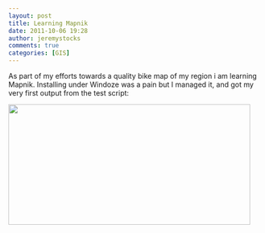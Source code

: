 ```yaml
---
layout: post
title: Learning Mapnik
date: 2011-10-06 19:28
author: jeremystocks
comments: true
categories: [GIS]
---
```

As part of my efforts towards a quality bike map of my region i am learning Mapnik. Installing under Windoze was a pain but I managed it, and got my very first output from the test script:

<a href="http://jeremystocks.files.wordpress.com/2011/10/world.png"><img src="http://jeremystocks.files.wordpress.com/2011/10/world.png" alt="" title="world" width="480" height="240" class="alignnone size-full wp-image-713" /></a>
